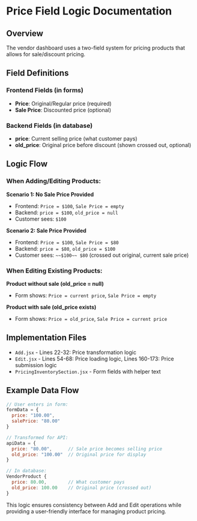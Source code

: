 # Price Field Logic Documentation

## Overview

The vendor dashboard uses a two-field system for pricing products that allows for sale/discount pricing.

## Field Definitions

### Frontend Fields (in forms)

- **Price**: Original/Regular price (required)
- **Sale Price**: Discounted price (optional)

### Backend Fields (in database)

- **price**: Current selling price (what customer pays)
- **old_price**: Original price before discount (shown crossed out, optional)

## Logic Flow

### When Adding/Editing Products:

**Scenario 1: No Sale Price Provided**

- Frontend: `Price = $100`, `Sale Price = empty`
- Backend: `price = $100`, `old_price = null`
- Customer sees: `$100`

**Scenario 2: Sale Price Provided**

- Frontend: `Price = $100`, `Sale Price = $80`
- Backend: `price = $80`, `old_price = $100`
- Customer sees: `~~$100~~ $80` (crossed out original, current sale price)

### When Editing Existing Products:

**Product without sale (old_price = null)**

- Form shows: `Price = current price`, `Sale Price = empty`

**Product with sale (old_price exists)**

- Form shows: `Price = old_price`, `Sale Price = current price`

## Implementation Files

- `Add.jsx` - Lines 22-32: Price transformation logic
- `Edit.jsx` - Lines 54-68: Price loading logic, Lines 160-173: Price submission logic
- `PricingInventorySection.jsx` - Form fields with helper text

## Example Data Flow

```javascript
// User enters in form:
formData = {
  price: "100.00",
  salePrice: "80.00"
}

// Transformed for API:
apiData = {
  price: "80.00",      // Sale price becomes selling price
  old_price: "100.00"  // Original price for display
}

// In database:
VendorProduct {
  price: 80.00,        // What customer pays
  old_price: 100.00    // Original price (crossed out)
}
```

This logic ensures consistency between Add and Edit operations while providing a user-friendly interface for managing product pricing.
